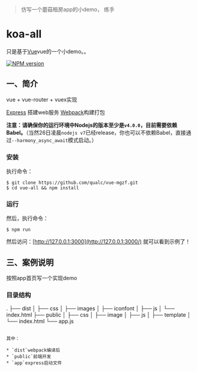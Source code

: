 > 仿写一个蘑菇租房app的小demo， 练手
# koa-all

只是基于[Vue](https://github.com/vuejs/vue)vue的一个小demo。。

[![NPM version](https://img.shields.io/npm/v/express.svg)](https://www.npmjs.com/package/express)

## 一、简介

vue + vue-router + vuex实现

[Express](http://www.expressjs.com.cn/) 搭建web服务
[Webpack](http://webpack.github.io/docs/)构建打包

**注意：请确保你的运行环境中Nodejs的版本至少是`v4.0.0`，目前需要依赖Babel。**（当然26日凌晨`nodejs v7`已经release，你也可以不依赖Babel，直接通过`--harmony_async_await`模式启动。）

### 安装

执行命令：
```
$ git clone https://github.com/qualc/vue-mgzf.git
$ cd vue-all && npm install
```

### 运行

然后，执行命令：
```
$ npm run
```

然后访问：[http://127.0.0.1:3000](http://127.0.0.1:3000/) 就可以看到示例了！

## 三、案例说明
按照app首页写一个实现demo

### 目录结构
.
├── dist
│   ├── css
│   ├── images
│   ├── iconfont
│   ├── js
│   └── index.html
├── public
│   ├── css
│   ├── image
│   ├── js
│   ├── template
│   └── index.html
└── app.js

```

其中：

* `dist`webpack编译后
* `public`前端开发
* `app`express启动文件